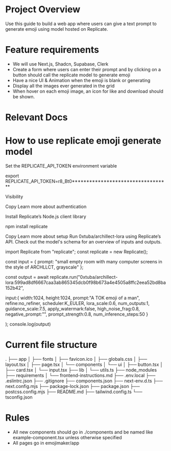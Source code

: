 # Project Overview
Use this guide to build a web app where users can give a text prompt to generate emoji using model hosted
on Replicate.
 
# Feature requirements
- We will use Next.js, Shadcn, Supabase, Clerk
- Create a form where users can enter their prompt and by clicking on a button should call the replicate
model to generate emoji
- Have a nice UI & Animation when the emoji is blank or generating
- Display all the images ever generated in the grid
- When hover on each emoji image, an icon for like and download should be shown.
 
# Relevant Docs
# How to use replicate emoji generate model

Set the REPLICATE_API_TOKEN environment variable

export REPLICATE_API_TOKEN=r8_Bt0**********************************

Visibility

Copy
Learn more about authentication

Install Replicate’s Node.js client library

npm install replicate

Copy
Learn more about setup
Run 0xtuba/archillect-lora using Replicate’s API. Check out the model's schema for an overview of inputs and outputs.

import Replicate from "replicate";
const replicate = new Replicate();

const input = {
    prompt: "small empty room with many computer screens in the style of ARCHLLCT, grayscale"
};

const output = await replicate.run("0xtuba/archillect-lora:599ad8df6667caa3ab865345dcb0f98b673a4e4505a8ffc2eea52bd8ba152b42", 

input:{
        width:1024,
        height:1024,
        prompt:"A TOK emoji of a man",
        refine:no_refiner,
        scheduler:K_EULER,
        lora_scale:0.6,
        num_outputs:1,
        guidance_scale:7.5,
        apply_watermark:false,
        high_noise_frag:0.8,
        negative_prompt:"",
        prompt_strength:0.8,
        num_inference_steps:50
    }

);
console.log(output)

# Current file structure

.
├── app
│   ├── fonts
│   ├── favicon.ico
│   ├── globals.css
│   ├── layout.tsx
│   ├── page.tsx
│   └── components
│       └── ui
│           ├── button.tsx
│           ├── card.tsx
│           └── input.tsx
├── lib
│   └── utils.ts
├── node_modules
├── requirements
│   └── frontend-instructions.md
├── .env.local
├── .eslintrc.json
├── .gitignore
├── components.json
├── next-env.d.ts
├── next.config.mjs
├── package-lock.json
├── package.json
├── postcss.config.mjs
├── README.md
├── tailwind.config.ts
└── tsconfig.json

# Rules
- All new components should go in ./components and be named like example-component.tsx unless otherwise specified
- All pages go in emojimaker/app